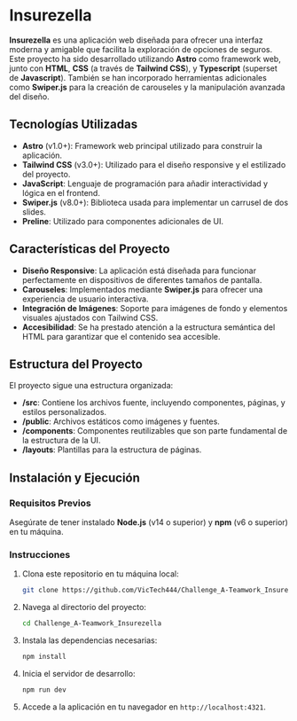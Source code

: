# Insurezella

**Insurezella** es una aplicación web diseñada para ofrecer una interfaz moderna y amigable que facilita la exploración de opciones de seguros. Este proyecto ha sido desarrollado utilizando **Astro** como framework web, junto con **HTML**, **CSS** (a través de **Tailwind CSS**), y **Typescript** (superset de **Javascript**). También se han incorporado herramientas adicionales como **Swiper.js** para la creación de carouseles y la manipulación avanzada del diseño.

## Tecnologías Utilizadas

- **Astro** (v1.0+): Framework web principal utilizado para construir la aplicación.
- **Tailwind CSS** (v3.0+): Utilizado para el diseño responsive y el estilizado del proyecto.
- **JavaScript**: Lenguaje de programación para añadir interactividad y lógica en el frontend.
- **Swiper.js** (v8.0+): Biblioteca usada para implementar un carrusel de dos slides.
- **Preline**: Utilizado para componentes adicionales de UI.

## Características del Proyecto

- **Diseño Responsive**: La aplicación está diseñada para funcionar perfectamente en dispositivos de diferentes tamaños de pantalla.
- **Carouseles**: Implementados mediante **Swiper.js** para ofrecer una experiencia de usuario interactiva.
- **Integración de Imágenes**: Soporte para imágenes de fondo y elementos visuales ajustados con Tailwind CSS.
- **Accesibilidad**: Se ha prestado atención a la estructura semántica del HTML para garantizar que el contenido sea accesible.

## Estructura del Proyecto

El proyecto sigue una estructura organizada:

- **/src**: Contiene los archivos fuente, incluyendo componentes, páginas, y estilos personalizados.
- **/public**: Archivos estáticos como imágenes y fuentes.
- **/components**: Componentes reutilizables que son parte fundamental de la estructura de la UI.
- **/layouts**: Plantillas para la estructura de páginas.

## Instalación y Ejecución

### Requisitos Previos

Asegúrate de tener instalado **Node.js** (v14 o superior) y **npm** (v6 o superior) en tu máquina.

### Instrucciones

1. Clona este repositorio en tu máquina local:
    ```bash
    git clone https://github.com/VicTech444/Challenge_A-Teamwork_Insurezella.git
    ```

2. Navega al directorio del proyecto:
    ```bash
    cd Challenge_A-Teamwork_Insurezella
    ```

3. Instala las dependencias necesarias:
    ```bash
    npm install
    ```

4. Inicia el servidor de desarrollo:
    ```bash
    npm run dev
    ```

5. Accede a la aplicación en tu navegador en `http://localhost:4321`.
